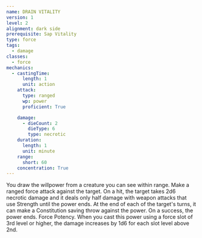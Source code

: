 ```yaml
---
name: DRAIN VITALITY
version: 1
level: 2
alignment: dark side
prerequisite: Sap Vitality
type: force
tags:
  - damage
classes:
  - force
mechanics:
  - castingTime:
      length: 1
      unit: action
    attack:
      type: ranged
      wp: power
      proficient: True

    damage:
      - dieCount: 2
        dieType: 6
        type: necrotic
    duration:
      length: 1
      unit: minute
    range:
      short: 60
    concentration: True
---
```

You draw the willpower from a creature you can see
within range. Make a ranged force attack against the
target. On a hit, the target takes 2d6 necrotic damage
and it deals only half damage with weapon attacks that
use Strength until the power ends.
At the end of each of the target's turns, it can make a
Constitution saving throw against the power. On a
success, the power ends.
Force Potency. When you cast this power using a
force slot of 3rd level or higher, the damage increases
by 1d6 for each slot level above 2nd.

    